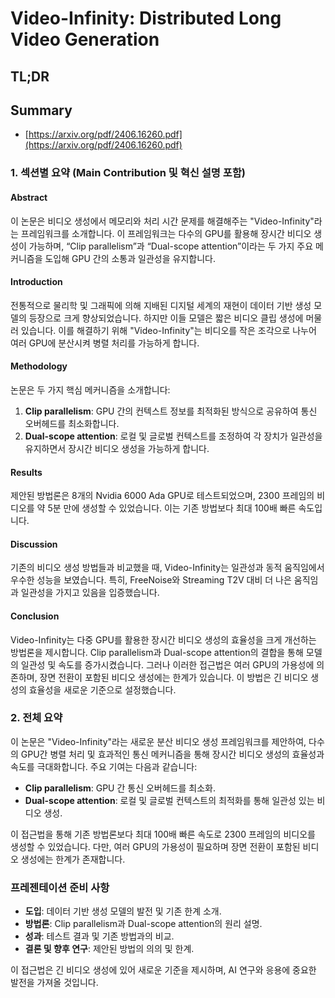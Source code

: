# Video-Infinity: Distributed Long Video Generation
## TL;DR
## Summary
- [https://arxiv.org/pdf/2406.16260.pdf](https://arxiv.org/pdf/2406.16260.pdf)

### 1. 섹션별 요약 (Main Contribution 및 혁신 설명 포함)

#### Abstract
이 논문은 비디오 생성에서 메모리와 처리 시간 문제를 해결해주는 "Video-Infinity"라는 프레임워크를 소개합니다. 이 프레임워크는 다수의 GPU를 활용해 장시간 비디오 생성이 가능하며, “Clip parallelism”과 “Dual-scope attention”이라는 두 가지 주요 메커니즘을 도입해 GPU 간의 소통과 일관성을 유지합니다.

#### Introduction
전통적으로 물리학 및 그래픽에 의해 지배된 디지털 세계의 재현이 데이터 기반 생성 모델의 등장으로 크게 향상되었습니다. 하지만 이들 모델은 짧은 비디오 클립 생성에 머물러 있습니다. 이를 해결하기 위해 "Video-Infinity"는 비디오를 작은 조각으로 나누어 여러 GPU에 분산시켜 병렬 처리를 가능하게 합니다.

#### Methodology
논문은 두 가지 핵심 메커니즘을 소개합니다:
1. **Clip parallelism**: GPU 간의 컨텍스트 정보를 최적화된 방식으로 공유하여 통신 오버헤드를 최소화합니다.
2. **Dual-scope attention**: 로컬 및 글로벌 컨텍스트를 조정하여 각 장치가 일관성을 유지하면서 장시간 비디오 생성을 가능하게 합니다.

#### Results
제안된 방법론은 8개의 Nvidia 6000 Ada GPU로 테스트되었으며, 2300 프레임의 비디오를 약 5분 만에 생성할 수 있었습니다. 이는 기존 방법보다 최대 100배 빠른 속도입니다.

#### Discussion
기존의 비디오 생성 방법들과 비교했을 때, Video-Infinity는 일관성과 동적 움직임에서 우수한 성능을 보였습니다. 특히, FreeNoise와 Streaming T2V 대비 더 나은 움직임과 일관성을 가지고 있음을 입증했습니다.

#### Conclusion
Video-Infinity는 다중 GPU를 활용한 장시간 비디오 생성의 효율성을 크게 개선하는 방법론을 제시합니다. Clip parallelism과 Dual-scope attention의 결합을 통해 모델의 일관성 및 속도를 증가시켰습니다. 그러나 이러한 접근법은 여러 GPU의 가용성에 의존하며, 장면 전환이 포함된 비디오 생성에는 한계가 있습니다. 이 방법은 긴 비디오 생성의 효율성을 새로운 기준으로 설정했습니다.

### 2. 전체 요약
이 논문은 "Video-Infinity"라는 새로운 분산 비디오 생성 프레임워크를 제안하여, 다수의 GPU간 병렬 처리 및 효과적인 통신 메커니즘을 통해 장시간 비디오 생성의 효율성과 속도를 극대화합니다. 주요 기여는 다음과 같습니다:
- **Clip parallelism**: GPU 간 통신 오버헤드를 최소화.
- **Dual-scope attention**: 로컬 및 글로벌 컨텍스트의 최적화를 통해 일관성 있는 비디오 생성.

이 접근법을 통해 기존 방법론보다 최대 100배 빠른 속도로 2300 프레임의 비디오를 생성할 수 있었습니다. 다만, 여러 GPU의 가용성이 필요하며 장면 전환이 포함된 비디오 생성에는 한계가 존재합니다.

### 프레젠테이션 준비 사항
- **도입**: 데이터 기반 생성 모델의 발전 및 기존 한계 소개.
- **방법론**: Clip parallelism과 Dual-scope attention의 원리 설명.
- **성과**: 테스트 결과 및 기존 방법과의 비교.
- **결론 및 향후 연구**: 제안된 방법의 의의 및 한계.

이 접근법은 긴 비디오 생성에 있어 새로운 기준을 제시하며, AI 연구와 응용에 중요한 발전을 가져올 것입니다.